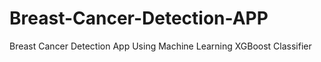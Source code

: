 # Breast-Cancer-Detection-APP

 Breast Cancer Detection App Using Machine Learning XGBoost Classifier
